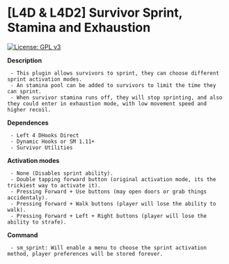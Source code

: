 # [L4D & L4D2] Survivor Sprint, Stamina and Exhaustion

[![License: GPL v3](https://img.shields.io/badge/License-GPLv3-blue.svg)](https://www.gnu.org/licenses/gpl-3.0)

**Description**

     - This plugin allows survivors to sprint, they can choose different sprint activation modes.
     - An stamina pool can be added to survivors to limit the time they can sprint.
     - When survivor stamina runs off, they will stop sprinting, and also they could enter in exhaustion mode, with low movement speed and higher recoil.

**Dependences**

     - Left 4 DHooks Direct
     - Dynamic Hooks or SM 1.11+
     - Survivor Utilities

**Activation modes**

     - None (Disables sprint ability).
     - Double tapping forward button (original activation mode, its the trickiest way to activate it).
     - Pressing Forward + Use buttons (may open doors or grab things accidentaly).
     - Pressing Forward + Walk buttons (player will lose the ability to walk).
     - Pressing Forward + Left + Right buttons (player will lose the ability to strafe).
     
**Command**

     - sm_sprint: Will enable a menu to choose the sprint activation method, player preferences will be stored forever.
